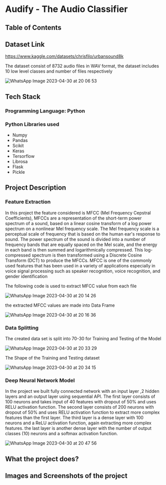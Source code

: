 # Audify - The Audio Classifier

## Table of Contents

## Dataset Link
https://www.kaggle.com/datasets/chrisfilo/urbansound8k 

The dataset consist of 8732 audio files  in WAV format, 
the dataset includes 10 low level classes and number of files respectively

![WhatsApp Image 2023-04-30 at 20 06 53](https://user-images.githubusercontent.com/122106180/235359054-ca80aca6-f922-4663-b41a-9d5387528132.jpg)


## Tech Stack
### Programming Language: Python
### Python Libraries used
- Numpy
- Pandas
- Scikit
- Keras
- Tersorflow
- Librosa
- Flask
- Pickle
## Project Description
### Feature Extraction
In this project the feature considered is MFCC (Mel Frequency Cepstral Coefficients), MFCCs are a representation of the short-term power spectrum of a sound, based on a linear cosine transform of a log power spectrum on a nonlinear Mel frequency scale. The Mel frequency scale is a perceptual scale of frequency that is based on the human ear's response to sound. The power spectrum of the sound is divided into a number of frequency bands that are equally spaced on the Mel scale, and the energy in each band is then summed and logarithmically compressed. This log-compressed spectrum is then transformed using a Discrete Cosine Transform (DCT) to produce the MFCCs. MFCC is one of the commonly used features that has been
used in a variety of applications especially in voice signal processing such as speaker recognition, voice recognition, and
gender identification

The following code is used to extract MFCC value from each file

![WhatsApp Image 2023-04-30 at 20 14 26](https://user-images.githubusercontent.com/122106180/235359508-ce964475-7ebc-4a31-9332-298ebb2b110e.jpg)

the extracted MFCC values are made into Data Frame

![WhatsApp Image 2023-04-30 at 20 16 36](https://user-images.githubusercontent.com/122106180/235359774-00d53292-e0be-4c61-9e01-c48bbdae0323.jpg)

### Data Splitting
The created data set is split into 70-30 for Training and Testing of the Model

![WhatsApp Image 2023-04-30 at 20 33 29](https://user-images.githubusercontent.com/122106180/235360381-23ae2919-ea6a-4a88-aade-fb7452ac9052.jpg)

The Shape of the Training and Testing dataset

![WhatsApp Image 2023-04-30 at 20 34 15](https://user-images.githubusercontent.com/122106180/235360619-4db5662f-2e2f-487d-96fe-5969641066bb.jpg)

### Deep Neural Network Model

In the project we built fully connected network with an input layer ,2 hidden layers and an output layer using sequential API.
The first layer consists of 100 neurons and takes input of 40 features with dropout of 50% and uses RELU activation function.
The second layer  consists of 200 neurons  with dropout of 50% and uses RELU activation function to extract more complex features than the first layer.
The third layer is a dense layer with 100 neurons and a ReLU activation function, again extracting more complex features.
the last layer is another dense layer with the number of output classes (10) neurons and a softmax activation function.

![WhatsApp Image 2023-04-30 at 20 47 56](https://user-images.githubusercontent.com/122106180/235361081-3d88c2db-1816-4044-a035-46c8ccf61edd.jpg)

## What the project does?

## Images and Screenshots of the project
